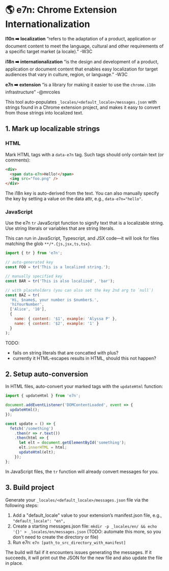 # 🌎 e7n: Chrome Extension Internationalization

**l10n ➡️ localization** “refers to the adaptation of a product, application or document content to meet the language, cultural and other requirements of a specific target market (a locale).” -W3C

**i18n ➡️ internationalization** “is the design and development of a product, application or document content that enables easy localization for target audiences that vary in culture, region, or language.” -W3C

**e7n ➡️ extension** “is a library for making it easier to use the `chrome.i18n` infrastructure” -@mrcoles

This tool auto-populates `_locales/<default_locale>/messages.json` with strings found in a Chrome extension project, and makes it easy to convert from those strings into localized text.

## 1. Mark up localizable strings

### HTML

Mark HTML tags with a `data-e7n` tag. Such tags should only contain text (or comments):

```html
<div>
  <span data-e7n>Hello!</span>
  <img src="foo.png" />
</div>
```

The i18n key is auto-derived from the text. You can also manually specify the key by setting a value on the data attr, e.g., `data-e7n="hello"`.

### JavaScript

Use the e7n `tr` JavaScript function to signify text that is a localizable string. Use string literals or variables that are string literals.

This can run in JavaScript, Typescript, and JSX code—it will look for files matching the glob `**/*.{js,jsx,ts,tsx}`.

```javascript
import { tr } from 'e7n';

// auto-generated key
const FOO = tr('This is a localized string.');

// manually specified key
const BAR = tr('This is also localized', 'bar');

// with placeholders (you can also set the key 2nd arg to `null`)
const BAZ = tr(
  'Hi, $name$, your number is $number$.',
  'hiYourNumber',
  ['Alice', '10'],
  {
    name: { content: '$1', example: 'Alyssa P' },
    name: { content: '$2', example: '1' }
  }
);
```

TODO:

- fails on string literals that are concatted with plus?
- currently it HTML-escapes results in HTML, should this not happen?

## 2. Setup auto-conversion

In HTML files, auto-convert your marked tags with the `updateHtml` function:

```javascript
import { updateHtml } from 'e7n';

document.addEventListener('DOMContentLoaded', event => {
  updateHtml();
});

const update = () => {
  fetch('/something')
    .then(r => r.text())
    .then(html => {
      let elt = document.getElementById('something');
      elt.innerHTML = html;
      updateHtml(elt);
    });
};
```

In JavaScript files, the `tr` function will already convert messages for you.

## 3. Build project

Generate your `_locales/<default_locale>/messages.json` file via the following steps:

1.  Add a "default_locale" value to your extension’s manifest.json file, e.g., `"default_locale": "en",`
2.  Create a starting messages.json file: `mkdir -p _locales/en/ && echo '{}' > _locales/en/messages.json` (TODO: automate this more, so you don't need to create the directory or file)
3.  Run e7n: `e7n [path_to_src_directory_with_manifest]`

The build will fail if it encounters issues generating the messages. If it succeeds, it will print out the JSON for the new file and also update the file in place.
